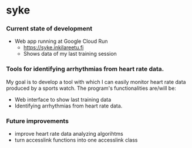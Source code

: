# syke

### Current state of development
- Web app running at Google Cloud Run
    - https://syke.inkilareetu.fi
    - Shows data of my last training session

### Tools for identifying arrhythmias from heart rate data.
My goal is to develop a tool with which I can easily monitor heart rate data produced by a sports watch. 
The program's functionalities are/will be:
- Web interface to show last training data
- Identifying arrhythmias from heart rate data.

### Future improvements
- improve heart rate data analyzing algorihtms
- turn accesslink functions into one accesslink class
